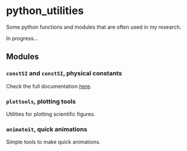 # python_utilities

Some python functions and modules that are often used in my research.

In progress...

## Modules

### `constSI` and `constSI`, physical constants

Check the full documentation [here](docs/constSI_CGS.md).

### `plottools`, plotting tools

Utilities for plotting scientific figures.

### `animateit`, quick animations

Simple tools to make quick animations.
